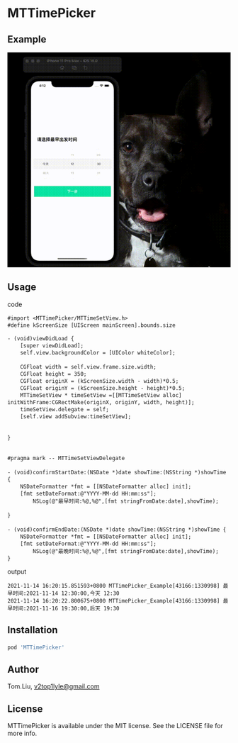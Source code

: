 # MTTimePicker
 
## Example

![demo](https://github.com/lyleLH/MTTimePicker/blob/master/%E5%B1%8F%E5%B9%95%E5%BD%95%E5%88%B62021-11-14%20%E4%B8%8B%E5%8D%884.12.29.gif)


## Usage

code 

```objc
#import <MTTimePicker/MTTimeSetView.h>
#define kScreenSize [UIScreen mainScreen].bounds.size

```

```objc
- (void)viewDidLoad {
    [super viewDidLoad];
    self.view.backgroundColor = [UIColor whiteColor];
    
    CGFloat width = self.view.frame.size.width;
    CGFloat height = 350;
    CGFloat originX = (kScreenSize.width - width)*0.5;
    CGFloat originY = (kScreenSize.height - height)*0.5;
    MTTimeSetView * timeSetView =[[MTTimeSetView alloc] initWithFrame:CGRectMake(originX, originY, width, height)];
    timeSetView.delegate = self;
    [self.view addSubview:timeSetView];
    
 
}
```

```objc

#pragma mark -- MTTimeSetViewDelegate

- (void)confirmStartDate:(NSDate *)date showTime:(NSString *)showTime {
    NSDateFormatter *fmt = [[NSDateFormatter alloc] init];
    [fmt setDateFormat:@"YYYY-MM-dd HH:mm:ss"];
        NSLog(@"最早时间:%@,%@",[fmt stringFromDate:date],showTime);

}

- (void)confirmEndDate:(NSDate *)date showTime:(NSString *)showTime {
    NSDateFormatter *fmt = [[NSDateFormatter alloc] init];
    [fmt setDateFormat:@"YYYY-MM-dd HH:mm:ss"];
        NSLog(@"最晚时间:%@,%@",[fmt stringFromDate:date],showTime);
}
```

output

```shell
2021-11-14 16:20:15.851593+0800 MTTimePicker_Example[43166:1330998] 最早时间:2021-11-14 12:30:00,今天 12:30
2021-11-14 16:20:22.800675+0800 MTTimePicker_Example[43166:1330998] 最早时间:2021-11-16 19:30:00,后天 19:30

```

## Installation
 

```ruby
pod 'MTTimePicker'
```

## Author

Tom.Liu, v2top1lyle@gmail.com

## License

MTTimePicker is available under the MIT license. See the LICENSE file for more info.
